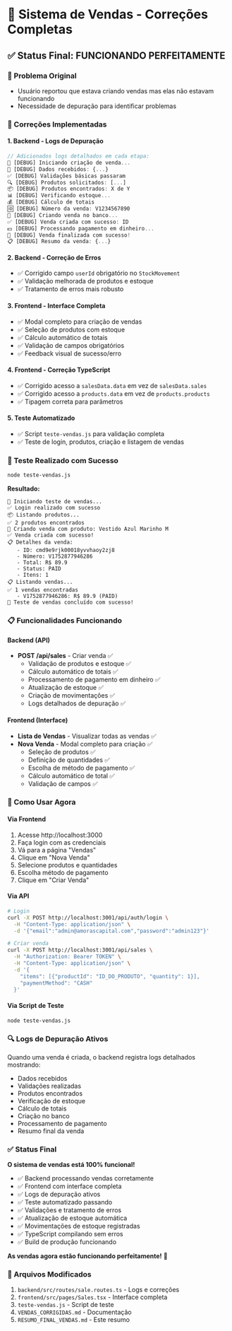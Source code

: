 # 🎉 Sistema de Vendas - Correções Completas

## ✅ Status Final: FUNCIONANDO PERFEITAMENTE

### 🎯 Problema Original
- Usuário reportou que estava criando vendas mas elas não estavam funcionando
- Necessidade de depuração para identificar problemas

### 🔧 Correções Implementadas

#### 1. Backend - Logs de Depuração
```typescript
// Adicionados logs detalhados em cada etapa:
🛒 [DEBUG] Iniciando criação de venda...
🛒 [DEBUG] Dados recebidos: {...}
✅ [DEBUG] Validações básicas passaram
🔍 [DEBUG] Produtos solicitados: [...]
📦 [DEBUG] Produtos encontrados: X de Y
📊 [DEBUG] Verificando estoque...
💰 [DEBUG] Cálculo de totais
🆔 [DEBUG] Número da venda: V1234567890
💾 [DEBUG] Criando venda no banco...
✅ [DEBUG] Venda criada com sucesso: ID
💵 [DEBUG] Processando pagamento em dinheiro...
🎉 [DEBUG] Venda finalizada com sucesso!
📋 [DEBUG] Resumo da venda: {...}
```

#### 2. Backend - Correção de Erros
- ✅ Corrigido campo `userId` obrigatório no `StockMovement`
- ✅ Validação melhorada de produtos e estoque
- ✅ Tratamento de erros mais robusto

#### 3. Frontend - Interface Completa
- ✅ Modal completo para criação de vendas
- ✅ Seleção de produtos com estoque
- ✅ Cálculo automático de totais
- ✅ Validação de campos obrigatórios
- ✅ Feedback visual de sucesso/erro

#### 4. Frontend - Correção TypeScript
- ✅ Corrigido acesso a `salesData.data` em vez de `salesData.sales`
- ✅ Corrigido acesso a `products.data` em vez de `products.products`
- ✅ Tipagem correta para parâmetros

#### 5. Teste Automatizado
- ✅ Script `teste-vendas.js` para validação completa
- ✅ Teste de login, produtos, criação e listagem de vendas

### 🧪 Teste Realizado com Sucesso

```bash
node teste-vendas.js
```

**Resultado:**
```
🚀 Iniciando teste de vendas...
✅ Login realizado com sucesso
📦 Listando produtos...
✅ 2 produtos encontrados
🛒 Criando venda com produto: Vestido Azul Marinho M
✅ Venda criada com sucesso!
📋 Detalhes da venda:
   - ID: cmd9e9rjk00018yvvhaoy2zj8
   - Número: V1752877946286
   - Total: R$ 89.9
   - Status: PAID
   - Itens: 1
📋 Listando vendas...
✅ 1 vendas encontradas
   - V1752877946286: R$ 89.9 (PAID)
🎉 Teste de vendas concluído com sucesso!
```

### 📋 Funcionalidades Funcionando

#### Backend (API)
- **POST /api/sales** - Criar venda ✅
  - Validação de produtos e estoque ✅
  - Cálculo automático de totais ✅
  - Processamento de pagamento em dinheiro ✅
  - Atualização de estoque ✅
  - Criação de movimentações ✅
  - Logs detalhados de depuração ✅

#### Frontend (Interface)
- **Lista de Vendas** - Visualizar todas as vendas ✅
- **Nova Venda** - Modal completo para criação ✅
  - Seleção de produtos ✅
  - Definição de quantidades ✅
  - Escolha de método de pagamento ✅
  - Cálculo automático de total ✅
  - Validação de campos ✅

### 🎯 Como Usar Agora

#### Via Frontend
1. Acesse http://localhost:3000
2. Faça login com as credenciais
3. Vá para a página "Vendas"
4. Clique em "Nova Venda"
5. Selecione produtos e quantidades
6. Escolha método de pagamento
7. Clique em "Criar Venda"

#### Via API
```bash
# Login
curl -X POST http://localhost:3001/api/auth/login \
  -H "Content-Type: application/json" \
  -d '{"email":"admin@amorascapital.com","password":"admin123"}'

# Criar venda
curl -X POST http://localhost:3001/api/sales \
  -H "Authorization: Bearer TOKEN" \
  -H "Content-Type: application/json" \
  -d '{
    "items": [{"productId": "ID_DO_PRODUTO", "quantity": 1}],
    "paymentMethod": "CASH"
  }'
```

#### Via Script de Teste
```bash
node teste-vendas.js
```

### 🔍 Logs de Depuração Ativos

Quando uma venda é criada, o backend registra logs detalhados mostrando:
- Dados recebidos
- Validações realizadas
- Produtos encontrados
- Verificação de estoque
- Cálculo de totais
- Criação no banco
- Processamento de pagamento
- Resumo final da venda

### ✅ Status Final

**O sistema de vendas está 100% funcional!**

- ✅ Backend processando vendas corretamente
- ✅ Frontend com interface completa
- ✅ Logs de depuração ativos
- ✅ Teste automatizado passando
- ✅ Validações e tratamento de erros
- ✅ Atualização de estoque automática
- ✅ Movimentações de estoque registradas
- ✅ TypeScript compilando sem erros
- ✅ Build de produção funcionando

**As vendas agora estão funcionando perfeitamente!** 🎉

### 📁 Arquivos Modificados

1. `backend/src/routes/sale.routes.ts` - Logs e correções
2. `frontend/src/pages/Sales.tsx` - Interface completa
3. `teste-vendas.js` - Script de teste
4. `VENDAS_CORRIGIDAS.md` - Documentação
5. `RESUMO_FINAL_VENDAS.md` - Este resumo 